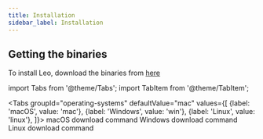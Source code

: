 ```yaml
---
title: Installation
sidebar_label: Installation
---
```


## Getting the binaries

To install Leo, download the binaries from [here](https://github.com/AleoHQ/leo/releases)

import Tabs from '@theme/Tabs';
import TabItem from '@theme/TabItem';

<Tabs
  groupId="operating-systems"
  defaultValue="mac"
  values={[
    {label: 'macOS', value: 'mac'},
    {label: 'Windows', value: 'win'},
    {label: 'Linux', value: 'linux'},
  ]}>
  <TabItem value="mac">macOS download command</TabItem>
  <TabItem value="win">Windows download command</TabItem>
  <TabItem value="linux">Linux download command</TabItem>
</Tabs>